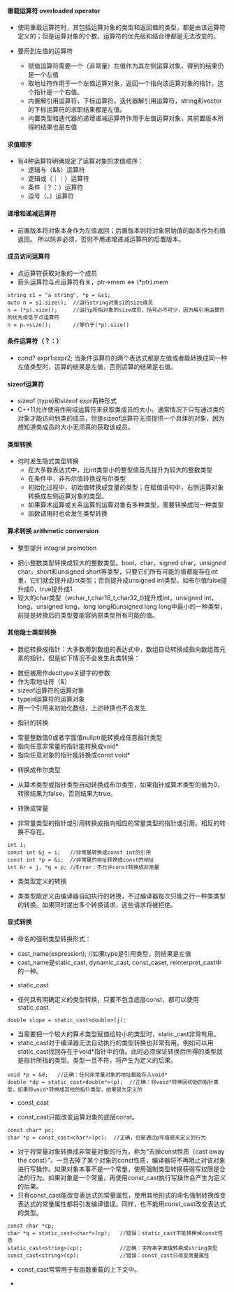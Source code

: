 #### 重载运算符 overloaded operator
+ 使用重载运算符时，其包括运算对象的类型和返回值的类型，都是由该运算符定义的；但是运算对象的个数，运算符的优先级和结合律都是无法改变的。

+ 要用到左值的运算符
  * 赋值运算符需要一个（非常量）左值作为其左侧运算对象，得到的结果仍是一个左值
  * 取地址符作用于一个左值运算对象，返回一个指向该运算对象的指针，这个指针是一个右值。
  * 内置解引用运算符，下标运算符，迭代器解引用运算符，string和vector的下标运算符的求职结果都是左值。
  * 内置类型和迭代器的递增递减运算符作用于左值运算对象，其前置版本所得的结果也是左值
  
#### 求值顺序
+ 有4种运算符明确规定了运算对象的求值顺序：
   * 逻辑与（&&）运算符
   * 逻辑或（｜｜）运算符
   * 条件（？：）运算符
   * 逗号（，）运算符
   
#### 递增和递减运算符
+ 前置版本将对象本身作为左值返回；后置版本则将对象原始值的副本作为右值返回。 所以除非必须，否则不用递增递减运算符的后置版本。

#### 成员访问运算符
+ 点运算符获取对象的一个成员
+ 箭头运算符与点运算符有关，ptr->mem <=> (*ptr).mem
```
string s1 = "a string", *p = &s1;
auto n = s1.size();  //运行string对象s1的size成员
n = (*p).size();     //运行p所指对象的size成员，括号必不可少，因为解引用运算符的优先级低于点运算符
n = p->size();       //等价于(*p).size() 
```

#### 条件运算符（？：）
+ cond? expr1:expr2; 当条件运算符的两个表达式都是左值或者能转换成同一种左值类型时，运算的结果是左值，否则运算的结果是右值。

#### sizeof运算符
+ sizeof (type)和sizeof expr两种形式
+ C++11允许使用作用域运算符来获取类成员的大小。通常情况下只有通过类的对象才能访问到类的成员，但是sizeof运算符无须提供一个具体的对象，因为想知道类成员的大小无须真的获取该成员。

#### 类型转换
+ 何时发生隐式类型转换
  * 在大多数表达式中，比int类型小的整型值首先提升为较大的整数类型
  * 在条件中，非布尔值转换成布尔类型
  * 初始化过程中，初始值转换成变量的类型；在赋值语句中，右侧运算对象转换成左侧运算对象的类型。
  * 如果算术运算或关系运算的运算对象有多种类型，需要转换成同一种类型
  * 函数调用时也会发生类型转换

#### 算术转换 arithmetic conversion
+ 整型提升 integral promotion
 * 把小整数类型转换成较大的整数类型。bool，char，signed char，unsigned char，short和unsigned short等类型，只要它们所有可能的值都能存在int里，它们就会提升成int类型；否则提升成unsigned int类型。如布尔值false提升成0，true提升成1.
 * 较大的char类型（wchar_t,char16_t,char32_t)提升成int，unsigned int，long，unsigned long，long long和unsigned long long中最小的一种类型，前提是转换后的类型要能容纳原类型所有可能的值。
 
#### 其他隐士类型转换
+ 数组转换成指针：大多数用到数组的表达式中，数组自动转换成指向数组首元素的指针，但是如下情况不会发生此类转换：
 * 数组被用作decltype关键字的参数
 * 作为取地址符（&）
 * sizeof运算符的运算对象
 * typeid运算符的运算对象
 * 用一个引用来初始化数组，上述转换也不会发生

+ 指针的转换
 * 常量整数值0或者字面值nullptr能转换成任意指针类型
 * 指向任意非常量的指针能转换成void*
 * 指向任意对象的指针能转换成const void*
+ 转换成布尔类型
 * 从算术类型或指针类型自动转换成布尔类型，如果指针或算术类型的值为0，转换结果为false，否则结果为true。
+ 转换成常量
 * 非常量类型的指针或引用转换成指向相应的常量类型的指针或引用。相反的转换不存在。
```
int i;
const int &j = i;   //非常量转换成const int的引用
const int *p = &i;  //非常量的地址转换成const的地址
int &r = j, *q = p; //Error：不允许const转换成非常量
```
+ 类类型定义的转换
 * 类类型能定义由编译器自动执行的转换，不过编译器每次只能之行一种类类型的转换。如果同时提出多个转换请求，这些请求将被拒绝。
 
#### 显式转换
+ 命名的强制类型转换形式：
 * cast_name<type>(expression); //如果type是引用类型，则结果是左值
 * cast_name是static_cast, dynamic_cast, const_caset, reinterpret_cast中的一种。
 
+ static_cast
 * 任何具有明确定义的类型转换，只要不包含底层const，都可以使用static_cast.
```
double slope = static_cast<double>(j); 
```
 * 当需要把一个较大的算术类型赋值给较小的类型时，static_cast非常有用。
 * static_cast对于编译器无法自动执行的类型转换也非常有用。例如可以用static_cast找回存在于void*指针中的值。此时必须保证转换后所得的类型就是指针所指的类型。类型一旦不符，将产生为定义的后果。
```
void *p = &d;   //正确：任何非常量对象的地址都能存入void*
double *dp = static_cast<double*>(p);  //正确：将void*转换回初始的指针类型，如果将void*转换成其他的指针类型，结果是为定义的
```
+ const_cast
 * const_cast只能改变运算对象的底层const。
 ```
 const char* pc;
 char *p = const_cast<char*>(pc);  //正确，但是通过p写值是未定义的行为
 ```
 * 对于将常量对象转换成非常量对象的行为，称为“去掉const性质（cast away the const）”。一旦去掉了某个对象的const性质，编译器将不再阻止对该对象进行写操作。如果对象本事不是一个常量，使用强制类型转换获得写权限是合法的行为。如果对象是一个常量，再使用const_cast执行写操作会产生为定义的后果。
 * 只有const_cast能改变表达式的常量属性，使用其他形式的命名强制转换改变表达式的常量属性都将引发编译错误。同样，也不能用const_cast改变表达式的类型。
```
const char *cp;
char *q = static_cast<char*>(cp);   //错误：static_cast不能转换掉const性质
static_cast<string>(cp);            //正确：字符串字面值转换成string类型
const_cast<string>(cp);             //错误：const_cast只改变常量属性
```
 * const_cast常常用于有函数重载的上下文中。

+ 

 
